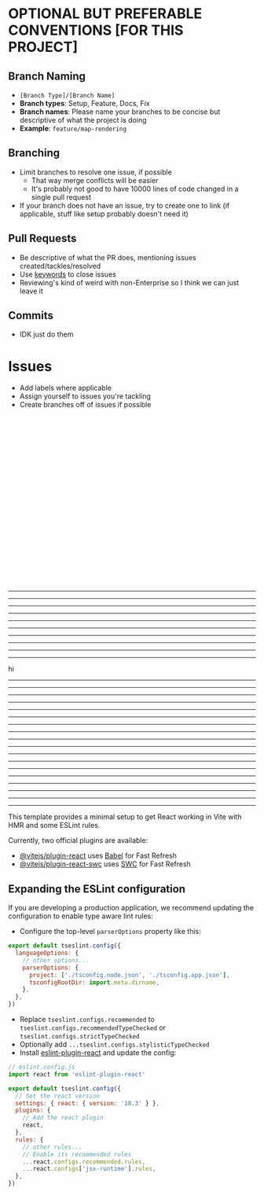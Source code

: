 # OPTIONAL BUT PREFERABLE CONVENTIONS [FOR THIS PROJECT]
## Branch Naming
- `[Branch Type]/[Branch Name]`
- **Branch types**: Setup, Feature, Docs, Fix
- **Branch names**: Please name your branches to be concise but descriptive of what the project is doing
- **Example**: `feature/map-rendering`
## Branching
- Limit branches to resolve one issue, if possible
  - That way merge conflicts will be easier
  - It's probably not good to have 10000 lines of code changed in a single pull request
- If your branch does not have an issue, try to create one to link (if applicable, stuff like setup probably doesn't need it)
## Pull Requests
- Be descriptive of what the PR does, mentioning issues created/tackles/resolved
- Use [keywords](https://docs.github.com/en/get-started/writing-on-github/working-with-advanced-formatting/using-keywords-in-issues-and-pull-requests) to close issues
- Reviewing's kind of weird with non-Enterprise so I think we can just leave it
## Commits
- IDK just do them
# Issues
- Add labels where applicable
- Assign yourself to issues you're tackling
- Create branches off of issues if possible
<br><br><br><br><br><br><br><br><br><br><br><br><br><br><br><br><br><br><br><br><br><br>
<hr><hr><hr><hr><hr><hr><hr><hr><hr><hr>hi<hr><hr><hr><hr><hr><hr><hr><hr><hr><hr><hr><hr><hr><hr><hr><hr><hr><hr>

This template provides a minimal setup to get React working in Vite with HMR and some ESLint rules.

Currently, two official plugins are available:

- [@vitejs/plugin-react](https://github.com/vitejs/vite-plugin-react/blob/main/packages/plugin-react/README.md) uses [Babel](https://babeljs.io/) for Fast Refresh
- [@vitejs/plugin-react-swc](https://github.com/vitejs/vite-plugin-react-swc) uses [SWC](https://swc.rs/) for Fast Refresh

## Expanding the ESLint configuration

If you are developing a production application, we recommend updating the configuration to enable type aware lint rules:

- Configure the top-level `parserOptions` property like this:

```js
export default tseslint.config({
  languageOptions: {
    // other options...
    parserOptions: {
      project: ['./tsconfig.node.json', './tsconfig.app.json'],
      tsconfigRootDir: import.meta.dirname,
    },
  },
})
```

- Replace `tseslint.configs.recommended` to `tseslint.configs.recommendedTypeChecked` or `tseslint.configs.strictTypeChecked`
- Optionally add `...tseslint.configs.stylisticTypeChecked`
- Install [eslint-plugin-react](https://github.com/jsx-eslint/eslint-plugin-react) and update the config:

```js
// eslint.config.js
import react from 'eslint-plugin-react'

export default tseslint.config({
  // Set the react version
  settings: { react: { version: '18.3' } },
  plugins: {
    // Add the react plugin
    react,
  },
  rules: {
    // other rules...
    // Enable its recommended rules
    ...react.configs.recommended.rules,
    ...react.configs['jsx-runtime'].rules,
  },
})
```
